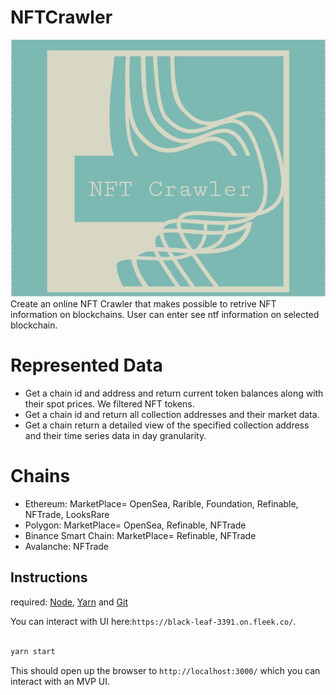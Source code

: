 # NFTCrawler
<div style="text-align:center"><img src="https://github.com/smartcontarct/NFTCrawler/blob/main/public/nftcrawler.jpg" /></div>
Create an online NFT Crawler that makes possible to retrive NFT information on blockchains. User can enter see ntf information on selected blockchain.

# Represented Data
- Get a chain id and address and return current token balances along with their spot prices. We filtered NFT tokens.
- Get a chain id and return all collection addresses and their market data.
- Get a chain return a detailed view of the specified collection address and their time series data in day granularity.

# Chains
- Ethereum: MarketPlace= OpenSea, Rarible, Foundation, Refinable, NFTrade, LooksRare
- Polygon: MarketPlace= OpenSea, Refinable, NFTrade
- Binance Smart Chain: MarketPlace= Refinable, NFTrade
- Avalanche: NFTrade

## Instructions
required: [Node](https://nodejs.org/dist/latest-v12.x/), [Yarn](https://classic.yarnpkg.com/en/docs/install/) and [Git](https://git-scm.com/downloads)

You can interact with UI here:`https://black-leaf-3391.on.fleek.co/`. 

```bash

yarn start

```
This should open up the browser to `http://localhost:3000/` which you can interact with an MVP UI. 

